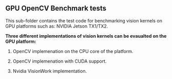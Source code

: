 ## GPU OpenCV Benchmark tests
 
This sub-folder contains the test code for benchmarking vision kernels on GPU platforms such as: NVIDIA Jetson TX1/TX2.

__Three different implementations of vision kernels can be evaualted on the GPU platform:__

1. OpenCV implemenation on the CPU core of the platform. 

2. OpenCV implemenation with CUDA support.

3. Nvidia VisionWork implementation.






